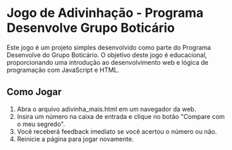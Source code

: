 # Jogo de Adivinhação - Programa Desenvolve Grupo Boticário 
Este jogo é um projeto simples desenvolvido como parte do Programa Desenvolve do Grupo Boticário. O objetivo deste jogo é educacional,
proporcionando uma introdução ao desenvolvimento web e lógica de programação com JavaScript e HTML.

## Como Jogar
1. Abra o arquivo adivinha_mais.html em um navegador da web.
2. Insira um número na caixa de entrada e clique no botão "Compare com o meu segredo".
3. Você receberá feedback imediato se você acertou o número ou não.
4. Reinicie a página para jogar novamente.
